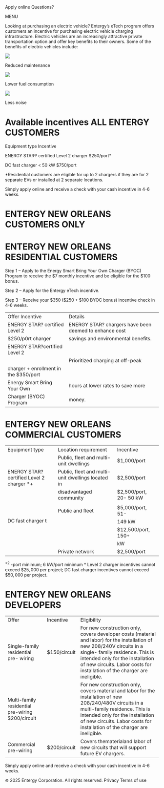 Apply online Questions?  

MENU  

Looking at purchasing an electric vehicle? Entergy’s eTech program offers customers an incentive for purchasing electric vehicle charging infrastructure. Electric vehicles are an increasingly attractive private transportation option and offer key benefits to their owners. Some of the benefits of electric vehicles include:  

![](images/0d6399069f5250d713b0cf399d3c74762db61911b03446a72b9f46c96537cacb.jpg)  

Reduced maintenance  

![](images/f7f76345e7137cc3c776f01a14ac9f98f2dd1dc02d7472d58a53871299af0d04.jpg)  

Lower fuel consumption  

![](images/9659f9eb93f76d09271c2c8e75403712c26da3b30b1bd50d481acc3c0e1ceb75.jpg)  

Less noise  

# Available incentives ALL ENTERGY CUSTOMERS  

Equipment type Incentive  

ENERGY STAR® certified Level 2 charger \$250/port\*  

DC fast charger < 50 kW \$750/port  

\*Residential customers are eligible for up to 2 chargers if they are for 2 separate EVs or installed at 2 separate locations.  

Simply apply online and receive a check with your cash incentive in 4-6 weeks.  

# ENTERGY NEW ORLEANS CUSTOMERS ONLY  

# ENTERGY NEW ORLEANS RESIDENTIAL CUSTOMERS  

Step 1 – Apply to the Energy Smart Bring Your Own Charger (BYOC) Program to receive the $\$7$ monthly incentive and be eligible for the $\$100$ bonus.  

Step 2 – Apply for the Entergy eTech incentive.  

Step 3 – Receive your $\$350$ $(\$250+\$100$ BYOC bonus) incentive check in 4-6 weeks.  

<html><body><table><tr><td>Offer Incentive</td><td>Details</td></tr><tr><td>ENERGY STAR? certified Level 2</td><td>ENERGY STAR? chargers have been deemed to enhance cost</td></tr><tr><td>$250/p0rt charger</td><td>savings and environmental benefits.</td></tr><tr><td>ENERGY STAR?certified Level 2</td><td></td></tr><tr><td></td><td>Prioritized charging at off-peak</td></tr><tr><td>charger + enrollment in the $350/port</td><td></td></tr><tr><td>Energy Smart Bring Your Own</td><td>hours at lower rates to save more</td></tr><tr><td>Charger (BYOC) Program</td><td>money.</td></tr></table></body></html>  

# ENTERGY NEW ORLEANS COMMERCIAL CUSTOMERS  

<html><body><table><tr><td>Equipment type</td><td>Location requirement</td><td>Incentive</td></tr><tr><td rowspan="3">ENERGY STAR? certified Level 2 charger *+</td><td>Public, fleet and multi-unit dwellings</td><td>$1,000/port</td></tr><tr><td>Public, fleet and multi-unit dwellings located in</td><td>$2,500/port</td></tr><tr><td>disadvantaged community</td><td>$2,500/port, 20- 50 kW</td></tr><tr><td rowspan="4">DC fast charger t</td><td></td><td></td></tr><tr><td>Public and fleet</td><td>$5,000/port, 51-</td></tr><tr><td></td><td>149 kW</td></tr><tr><td></td><td>$12,500/port, 150+</td></tr><tr><td></td><td></td><td>kW</td></tr><tr><td></td><td>Private network</td><td>$2,500/port</td></tr></table></body></html>

$^{*2}$ -port minimum; 6 kW/port minimum † Level 2 charger incentives cannot exceed $\$25,000$ per project; DC fast charger incentives cannot exceed $\$50,000$ per project.  

# ENTERGY NEW ORLEANS DEVELOPERS  

<html><body><table><tr><td>Offer</td><td>Incentive</td><td>Eligibility</td></tr><tr><td>Single-family residential pre- wiring</td><td>$150/circuit</td><td>For new construction only, covers developer costs (material and labor) for the installation of new 208/240V circuits in a single- family residence. This is intended only for the installation of new circuits. Labor costs for installation of the charger are ineligible.</td></tr><tr><td>Multi-family residential pre-wiring $200/circuit</td><td></td><td>For new construction only, covers material and labor for the installation of new 208/240/480V circuits in a multi-family residence. This is intended only for the installation of new circuits. Labor costs for installation of the charger are ineligible.</td></tr><tr><td>Commercial pre-wiring</td><td>$200/circuit</td><td>Covers thematerialand labor of new circuits that will support future EV chargers.</td></tr></table></body></html>  

Simply apply online and receive a check with your cash incentive in 4-6 weeks.  

$\circleddash$ 2025 Entergy Corporation. All rights reserved. Privacy  Terms of use  